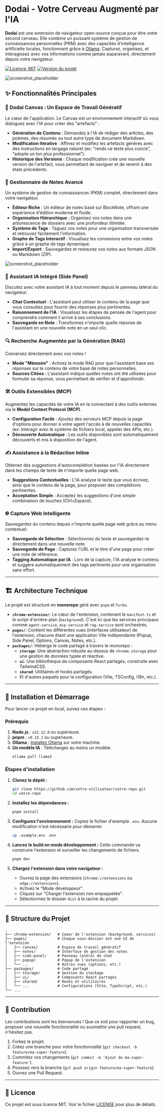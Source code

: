 # Dodai - Votre Cerveau Augmenté par l'IA

**Dodai** est une extension de navigateur open-source conçue pour être votre second cerveau. Elle combine un puissant système de gestion de connaissances personnelles (PKM) avec des capacités d'intelligence artificielle locales, fonctionnant grâce à [Ollama](https://ollama.com/). Capturez, organisez, et interagissez avec vos informations comme jamais auparavant, directement depuis votre navigateur.

[![Licence: MIT](https://img.shields.io/badge/Licence-MIT-blue.svg)](https://opensource.org/licenses/MIT)
[![Version du projet](https://img.shields.io/badge/version-0.4.3-brightgreen.svg)]()

![screenshot_placeholder](https://github.com/drewano/dodai/blob/main/screenshot/Capture%20d'%C3%A9cran%202025-06-08%20160810.png)

## ✨ Fonctionnalités Principales

### 🧠 **Dodai Canvas** : Un Espace de Travail Génératif
Le cœur de l'application. Le Canvas est un environnement interactif où vous dialoguez avec l'IA pour créer des "artefacts" :
- **Génération de Contenu** : Demandez à l'IA de rédiger des articles, des poèmes, des résumés ou tout autre type de document Markdown.
- **Modification Itérative** : Affinez et modifiez les artefacts générés avec des instructions en langage naturel (ex: "rends ce texte plus concis", "adopte un ton plus professionnel").
- **Historique des Versions** : Chaque modification crée une nouvelle version de l'artefact, vous permettant de naviguer et de revenir à des états précédents.

### 📝 **Gestionnaire de Notes Avancé**
Un système de gestion de connaissances (PKM) complet, directement dans votre navigateur.
- **Éditeur Riche** : Un éditeur de notes basé sur BlockNote, offrant une expérience d'édition moderne et fluide.
- **Organisation Hiérarchique** : Organisez vos notes dans une arborescence de dossiers avec une profondeur illimitée.
- **Système de Tags** : Taguez vos notes pour une organisation transversale et retrouvez facilement l'information.
- **Graphe de Tags Interactif** : Visualisez les connexions entre vos notes grâce à un graphe de tags dynamique.
- **Import/Export** : Sauvegardez et restaurez vos notes aux formats JSON ou Markdown (ZIP).

![screenshot_placeholder](https://github.com/drewano/dodai/blob/main/screenshot/Capture%20d'%C3%A9cran%202025-06-08%20160942.png)

### 💬 **Assistant IA Intégré (Side Panel)**
Discutez avec votre assistant IA à tout moment depuis le panneau latéral du navigateur.
- **Chat Contextuel** : L'assistant peut utiliser le contenu de la page que vous consultez pour fournir des réponses plus pertinentes.
- **Raisonnement de l'IA** : Visualisez les étapes de pensée de l'agent pour comprendre comment il arrive à ses conclusions.
- **Sauvegarde en Note** : Transformez n'importe quelle réponse de l'assistant en une nouvelle note en un seul clic.

### 🔍 **Recherche Augmentée par la Génération (RAG)**
Conversez directement avec vos notes !
- **Mode "Mémoire"** : Activez le mode RAG pour que l'assistant base ses réponses sur le contenu de votre base de notes personnelles.
- **Sources Citées** : L'assistant indique quelles notes ont été utilisées pour formuler sa réponse, vous permettant de vérifier et d'approfondir.

### 🛠️ **Outils Extensibles (MCP)**
Augmentez les capacités de votre IA en la connectant à des outils externes via le **Model Context Protocol (MCP)**.
- **Configuration Facile** : Ajoutez des serveurs MCP depuis la page d'options pour donner à votre agent l'accès à de nouvelles capacités (ex: interagir avec le système de fichiers local, appeler des APIs, etc.).
- **Découverte Automatique** : Les outils disponibles sont automatiquement découverts et mis à disposition de l'agent.

### ✍️ **Assistance à la Rédaction Inline**
Obtenez des suggestions d'autocomplétion basées sur l'IA directement dans les champs de texte de n'importe quelle page web.
- **Suggestions Contextuelles** : L'IA analyse le texte que vous écrivez, ainsi que le contenu de la page, pour proposer des complétions pertinentes.
- **Acceptation Simple** : Acceptez les suggestions d'une simple combinaison de touches (Ctrl+Espace).

### 🌐 **Capture Web Intelligente**
Sauvegardez du contenu depuis n'importe quelle page web grâce au menu contextuel.
- **Sauvegarde de Sélection** : Sélectionnez du texte et sauvegardez-le directement dans une nouvelle note.
- **Sauvegarde de Page** : Capturez l'URL et le titre d'une page pour créer une note de référence.
- **Tagging Automatique par IA** : Lors de la capture, l'IA analyse le contenu et suggère automatiquement des tags pertinents pour une organisation sans effort.

---

## 🏗️ Architecture Technique

Le projet est structuré en **monorepo** géré avec `pnpm` et `Turbo`.

- **`chrome-extension/`**: Le cœur de l'extension, contenant le `manifest.ts` et le script d'arrière-plan (`background`). C'est ici que les services principaux comme `agent-service`, `mcp-service` et `rag-service` sont orchestrés.
- **`pages/`**: Contient les différentes vues (interfaces utilisateur) de l'extension, chacune étant une application Vite indépendante (Popup, Side Panel, Options, Canvas, Notes, etc.).
- **`packages/`**: Héberge le code partagé à travers le monorepo :
  - **`storage`**: Une abstraction robuste au-dessus de `chrome.storage` pour une gestion de données typée et réactive.
  - **`ui`**: Une bibliothèque de composants React partagés, construite avec TailwindCSS.
  - **`shared`**: Utilitaires et hooks partagés.
  - Et d'autres paquets pour la configuration (Vite, TSConfig, i18n, etc.).

---

## 🚀 Installation et Démarrage

Pour lancer ce projet en local, suivez ces étapes :

### Prérequis
1.  **Node.js** : `v22.12.0` ou supérieure.
2.  **pnpm** : `v9.15.1` ou supérieure.
3.  **Ollama** : [Installez Ollama](https://ollama.com/) sur votre machine.
4.  **Un modèle IA** : Téléchargez au moins un modèle.
    ```bash
    ollama pull llama3
    ```

### Étapes d'installation
1.  **Clonez le dépôt :**
    ```bash
    git clone https://github.com/votre-utilisateur/votre-repo.git
    cd votre-repo
    ```

2.  **Installez les dépendances :**
    ```bash
    pnpm install
    ```

3.  **Configurez l'environnement :**
    Copiez le fichier d'exemple `.env`. Aucune modification n'est nécessaire pour démarrer.
    ```bash
    cp .example.env .env
    ```

4.  **Lancez le build en mode développement :**
    Cette commande va construire l'extension et surveiller les changements de fichiers.
    ```bash
    pnpm dev
    ```

5.  **Chargez l'extension dans votre navigateur :**
    -   Ouvrez la page des extensions (`chrome://extensions` ou `edge://extensions`).
    -   Activez le "Mode développeur".
    -   Cliquez sur "Charger l'extension non empaquetée".
    -   Sélectionnez le dossier `dist` à la racine du projet.

---

## 📁 Structure du Projet

```
.
├── chrome-extension/   # Coeur de l'extension (background, services)
├── pages/              # Chaque sous-dossier est une UI de l'extension
│   ├── canvas/         # Espace de travail génératif
│   ├── notes/          # Interface de gestion des notes
│   ├── side-panel/     # Panneau latéral de chat
│   ├── popup/          # Popup de l'extension
│   └── ...             # Autres vues (options, etc.)
├── packages/           # Code partagé
│   ├── storage/        # Gestion du stockage
│   ├── ui/             # Composants React partagés
│   ├── shared/         # Hooks et utilitaires
│   └── ...             # Configurations (Vite, TypeScript, etc.)
└── ...
```

---

## 🤝 Contribution

Les contributions sont les bienvenues ! Que ce soit pour rapporter un bug, proposer une nouvelle fonctionnalité ou soumettre une pull request, n'hésitez pas.

1.  Forkez le projet.
2.  Créez une branche pour votre fonctionnalité (`git checkout -b feature/ma-super-feature`).
3.  Commitez vos changements (`git commit -m 'Ajout de ma-super-feature'`).
4.  Poussez vers la branche (`git push origin feature/ma-super-feature`).
5.  Ouvrez une Pull Request.

---

## 📜 Licence

Ce projet est sous licence MIT. Voir le fichier [LICENSE](LICENSE) pour plus de détails.
